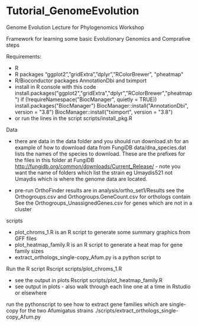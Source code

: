 # Tutorial_GenomeEvolution
Genome Evolution Lecture for Phylogenomics Workshop

Framework for learning some basic Evolutionary Genomics and Comprative steps

Requirements:
 - R
 - R packages “ggplot2”,”gridExtra”,”dplyr”,”RColorBrewer”, "pheatmap"
 - R/Bioconductor packages AnnotationDbi and tximport
 - install in R console with this code
 install.packages("ggplot2","gridExtra","dplyr","RColorBrewer","pheatmap")
 if (!requireNamespace("BiocManager", quietly = TRUE))
  install.packages("BiocManager")
BiocManager::install("AnnotationDbi", version = "3.8")
BiocManager::install("tximport", version = "3.8")
 - or run the lines in the script scripts/install_pkg.R

Data
 - there are data in the data folder and you should run  download.sh 
   for an example of how to download data from FungiDB
   data/dna_species.dat lists the names of the species to download. These are the prefixes for the files
   in this folder at FungiDB http://fungidb.org/common/downloads/Current_Release/ - note you want the name
   of folders which list the strain eg Umaydis521 not Umaydis which is where the genome data are located.

 - pre-run OrthoFinder results are in analysis/ortho_set1/Results
    see the Orthogroups.csv and Orthogroups.GeneCount.csv for orthologs contain
    See the Orthogroups_UnassignedGenes.csv for genes which are not in a cluster

scripts 
 - plot_chroms_1.R is an R script to generate some summary graphics from GFF files
 - plot_heatmap_family.R is an R script to generate a heat map for gene family sizes
 - extract_orthologs_single-copy_Afum.py is a python script to 


Run the R script
Rscript scripts/plot_chroms_1.R
 - see the output in plots
Rscript scripts/plot_heatmap_family.R
 - see output in plots - also walk through each line one at a time in Rstudio or elsewhere

run the pythonscript to see how to extract gene families which are single-copy for the two Afumigatus strains
./scripts/extract_orthologs_single-copy_Afum.py 

